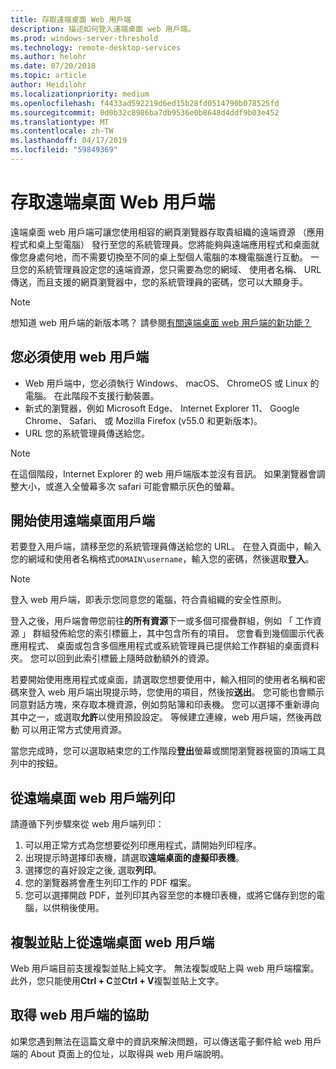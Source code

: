 ```yaml
---
title: 存取遠端桌面 Web 用戶端
description: 描述如何登入遠端桌面 web 用戶端。
ms.prod: windows-server-threshold
ms.technology: remote-desktop-services
ms.author: helohr
ms.date: 07/20/2018
ms.topic: article
author: Heidilohr
ms.localizationpriority: medium
ms.openlocfilehash: f4433ad592219d6ed15b28fd0514790b078525fd
ms.sourcegitcommit: 0d0b32c8986ba7db9536e0b8648d4ddf9b03e452
ms.translationtype: MT
ms.contentlocale: zh-TW
ms.lasthandoff: 04/17/2019
ms.locfileid: "59849369"
---
```

# <a name="access-the-remote-desktop-web-client"></a>存取遠端桌面 Web 用戶端

遠端桌面 web 用戶端可讓您使用相容的網頁瀏覽器存取貴組織的遠端資源 （應用程式和桌上型電腦） 發行至您的系統管理員。您將能夠與遠端應用程式和桌面就像您身處何地，而不需要切換至不同的桌上型個人電腦的本機電腦進行互動。 一旦您的系統管理員設定您的遠端資源，您只需要為您的網域、 使用者名稱、 URL 傳送，而且支援的網頁瀏覽器中，您的系統管理員的密碼，您可以大顯身手。

>[!NOTE]
>想知道 web 用戶端的新版本嗎？ 請參閱[有關遠端桌面 web 用戶端的新功能？](web-client-whatsnew.md)

## <a name="what-youll-need-to-use-the-web-client"></a>您必須使用 web 用戶端

* Web 用戶端中，您必須執行 Windows、 macOS、 ChromeOS 或 Linux 的電腦。 在此階段不支援行動裝置。
* 新式的瀏覽器，例如 Microsoft Edge、 Internet Explorer 11、 Google Chrome、 Safari、 或 Mozilla Firefox (v55.0 和更新版本)。
* URL 您的系統管理員傳送給您。

>[!NOTE]
>在這個階段，Internet Explorer 的 web 用戶端版本並沒有音訊。
>如果瀏覽器會調整大小，或進入全螢幕多次 safari 可能會顯示灰色的螢幕。

## <a name="start-using-the-remote-desktop-client"></a>開始使用遠端桌面用戶端

若要登入用戶端，請移至您的系統管理員傳送給您的 URL。 在登入頁面中，輸入您的網域和使用者名稱格式```DOMAIN\username```，輸入您的密碼，然後選取**登入**。

>[!NOTE]
>登入 web 用戶端，即表示您同意您的電腦，符合貴組織的安全性原則。

登入之後，用戶端會帶您前往**的所有資源**下一或多個可摺疊群組，例如 「 工作資源 」 群組發佈給您的索引標籤上，其中包含所有的項目。 您會看到幾個圖示代表應用程式、 桌面或包含多個應用程式或系統管理員已提供給工作群組的桌面資料夾。 您可以回到此索引標籤上隨時啟動額外的資源。

若要開始使用應用程式或桌面，請選取您想要使用中，輸入相同的使用者名稱和密碼來登入 web 用戶端出現提示時，您使用的項目，然後按**送出**。 您可能也會顯示同意對話方塊，來存取本機資源，例如剪貼簿和印表機。 您可以選擇不重新導向其中之一，或選取**允許**以使用預設設定。 等候建立連線，web 用戶端，然後再啟動 可以用正常方式使用資源。

當您完成時，您可以選取結束您的工作階段**登出**螢幕或關閉瀏覽器視窗的頂端工具列中的按鈕。

## <a name="printing-from-the-remote-desktop-web-client"></a>從遠端桌面 web 用戶端列印

請遵循下列步驟來從 web 用戶端列印：

1. 可以用正常方式為您想要從列印應用程式，請開始列印程序。
2. 出現提示時選擇印表機，請選取**遠端桌面的虛擬印表機**。
3. 選擇您的喜好設定之後, 選取**列印**。
4. 您的瀏覽器將會產生列印工作的 PDF 檔案。
5. 您可以選擇開啟 PDF，並列印其內容至您的本機印表機，或將它儲存到您的電腦，以供稍後使用。

## <a name="copy-and-paste-from-the-remote-desktop-web-client"></a>複製並貼上從遠端桌面 web 用戶端

Web 用戶端目前支援複製並貼上純文字。 無法複製或貼上與 web 用戶端檔案。 此外，您只能使用**Ctrl + C**並**Ctrl + V**複製並貼上文字。

## <a name="get-help-with-the-web-client"></a>取得 web 用戶端的協助

如果您遇到無法在這篇文章中的資訊來解決問題，可以傳送電子郵件給 web 用戶端的 About 頁面上的位址，以取得與 web 用戶端說明。